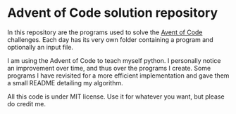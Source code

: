 # Advent of Code solution repository

In this repository are the programs used to solve the [Avent of
Code](http://adventofcode.com) challenges. Each day has its very own folder
containing a program and optionally an input file.

I am using the Advent of Code to teach myself python. I personally notice an
improvement over time, and thus over the programs I create. Some programs I
have revisited for a more efficient implementation and gave them a small README
detailing my algorithm.

All this code is under MIT license. Use it for whatever you want, but please do
credit me.
